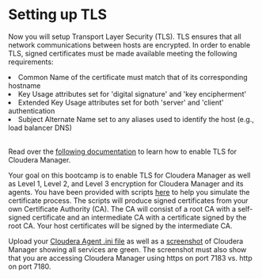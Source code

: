 # Setting up TLS

Now you will setup Transport Layer Security (TLS). TLS ensures that all network communications between hosts are encrypted. In order to enable TLS, signed certificates must be made available meeting the following requirements:

<li>Common Name of the certificate must match that of its corresponding hostname</li>
<li>Key Usage attributes set for 'digital signature' and 'key encipherment'</li>
<li>Extended Key Usage attributes set for both 'server' and 'client' authentication</li>
<li>Subject Alternate Name set to any aliases used to identify the host (e.g., load balancer DNS)</li>

<br/>

Read over the <a href="https://www.cloudera.com/documentation/enterprise/5-13-x/topics/how_to_configure_cm_tls.html">following documentation</a> to learn how to enable TLS for Cloudera Manager.

Your goal on this bootcamp is to enable TLS for Cloudera Manager as well as Level 1, Level 2, and Level 3 encryption for Cloudera Manager and its agents. You have been provided with scripts <a href="bin">here</a> to help you simulate the certificate process. The scripts will produce signed certificates from your own Certificate Authority (CA). The CA will consist of a root CA with a self-signed certificate and an intermediate CA with a certificate signed by the root CA. Your host certificates will be signed by the intermediate CA.

Upload your <a href="config/cloudera-scm-agent.ini">Cloudera Agent .ini file</a> as well as a <a href="config/screenshot.png">screenshot</a> of Cloudera Manager showing all services are green. The screenshot must also show that you are accessing Cloudera Manager using https on port 7183 vs. http on port 7180.
